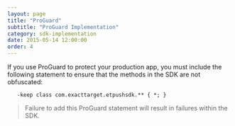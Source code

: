 ```yaml
---
layout: page
title: "ProGuard"
subtitle: "ProGuard Implementation"
category: sdk-implementation
date: 2015-05-14 12:00:00
order: 4
---
```

If you use ProGuard to protect your production app, you must include the following statement to ensure that the methods in the SDK are not obfuscated:

~~~
   -keep class com.exacttarget.etpushsdk.** { *; }
~~~

> Failure to add this ProGuard statement will result in failures within the SDK.